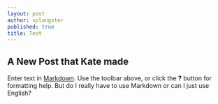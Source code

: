 ```yaml
---
layout: post
author: splangster
published: true
title: Test
---
```

## A New Post that Kate made

Enter text in [Markdown](http://daringfireball.net/projects/markdown/). Use the toolbar above, or click the **?** button for formatting help.
But do I really have to use Markdown or can I just use English?

